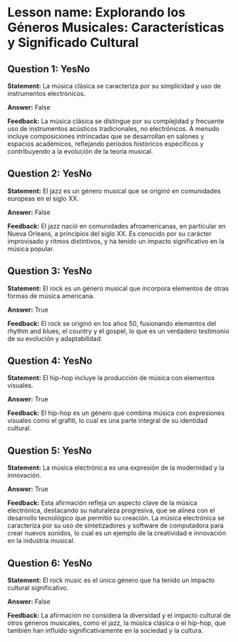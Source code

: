 # Lesson name: Explorando los Géneros Musicales: Características y Significado Cultural

## Question 1: YesNo

**Statement:** La música clásica se caracteriza por su simplicidad y uso de instrumentos electrónicos.

**Answer:** False

**Feedback:**
La música clásica se distingue por su complejidad y frecuente uso de instrumentos acústicos tradicionales, no electrónicos. A menudo incluye composiciones intrincadas que se desarrollan en salones y espacios académicos, reflejando períodos históricos específicos y contribuyendo a la evolución de la teoría musical.


## Question 2: YesNo

**Statement:** El jazz es un género musical que se originó en comunidades europeas en el siglo XX.

**Answer:** False

**Feedback:**
El jazz nació en comunidades afroamericanas, en particular en Nueva Orleans, a principios del siglo XX. Es conocido por su carácter improvisado y ritmos distintivos, y ha tenido un impacto significativo en la música popular.


## Question 3: YesNo

**Statement:** El rock es un género musical que incorpora elementos de otras formas de música americana.

**Answer:** True

**Feedback:**
El rock se originó en los años 50, fusionando elementos del rhythm and blues, el country y el gospel, lo que es un verdadero testimonio de su evolución y adaptabilidad.


## Question 4: YesNo

**Statement:** El hip-hop incluye la producción de música con elementos visuales.

**Answer:** True

**Feedback:**
El hip-hop es un género que combina música con expresiones visuales como el grafiti, lo cual es una parte integral de su identidad cultural.


## Question 5: YesNo

**Statement:** La música electrónica es una expresión de la modernidad y la innovación.

**Answer:** True

**Feedback:**
Esta afirmación refleja un aspecto clave de la música electrónica, destacando su naturaleza progresiva, que se alinea con el desarrollo tecnológico que permitió su creación. La música electrónica se caracteriza por su uso de sintetizadores y software de computadora para crear nuevos sonidos, lo cual es un ejemplo de la creatividad e innovación en la industria musical.


## Question 6: YesNo

**Statement:** El rock music es el único género que ha tenido un impacto cultural significativo.

**Answer:** False

**Feedback:**
La afirmación no considera la diversidad y el impacto cultural de otros géneros musicales, como el jazz, la música clásica o el hip-hop, que también han influido significativamente en la sociedad y la cultura.

